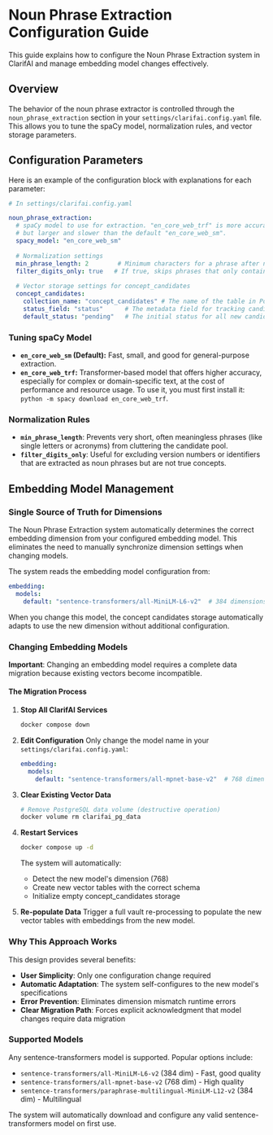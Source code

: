 # Noun Phrase Extraction Configuration Guide

This guide explains how to configure the Noun Phrase Extraction system in ClarifAI and manage embedding model changes effectively.

## Overview

The behavior of the noun phrase extractor is controlled through the `noun_phrase_extraction` section in your `settings/clarifai.config.yaml` file. This allows you to tune the spaCy model, normalization rules, and vector storage parameters.

## Configuration Parameters

Here is an example of the configuration block with explanations for each parameter:

```yaml
# In settings/clarifai.config.yaml

noun_phrase_extraction:
  # spaCy model to use for extraction. "en_core_web_trf" is more accurate
  # but larger and slower than the default "en_core_web_sm".
  spacy_model: "en_core_web_sm"
  
  # Normalization settings
  min_phrase_length: 2        # Minimum characters for a phrase after normalization.
  filter_digits_only: true   # If true, skips phrases that only contain digits.
  
  # Vector storage settings for concept_candidates
  concept_candidates:
    collection_name: "concept_candidates" # The name of the table in PostgreSQL.
    status_field: "status"      # The metadata field for tracking candidate status.
    default_status: "pending"   # The initial status for all new candidates.
```

### Tuning spaCy Model

-   **`en_core_web_sm` (Default):** Fast, small, and good for general-purpose extraction.
-   **`en_core_web_trf`:** Transformer-based model that offers higher accuracy, especially for complex or domain-specific text, at the cost of performance and resource usage. To use it, you must first install it: `python -m spacy download en_core_web_trf`.

### Normalization Rules

-   **`min_phrase_length`**: Prevents very short, often meaningless phrases (like single letters or acronyms) from cluttering the candidate pool.
-   **`filter_digits_only`**: Useful for excluding version numbers or identifiers that are extracted as noun phrases but are not true concepts.

## Embedding Model Management

### Single Source of Truth for Dimensions

The Noun Phrase Extraction system automatically determines the correct embedding dimension from your configured embedding model. This eliminates the need to manually synchronize dimension settings when changing models.

The system reads the embedding model configuration from:

```yaml
embedding:
  models:
    default: "sentence-transformers/all-MiniLM-L6-v2"  # 384 dimensions
```

When you change this model, the concept candidates storage automatically adapts to use the new dimension without additional configuration.

### Changing Embedding Models

**Important**: Changing an embedding model requires a complete data migration because existing vectors become incompatible.

#### The Migration Process

1. **Stop All ClarifAI Services**
   ```bash
   docker compose down
   ```

2. **Edit Configuration**
   Only change the model name in your `settings/clarifai.config.yaml`:
   ```yaml
   embedding:
     models:
       default: "sentence-transformers/all-mpnet-base-v2"  # 768 dimensions
   ```

3. **Clear Existing Vector Data**
   ```bash
   # Remove PostgreSQL data volume (destructive operation)
   docker volume rm clarifai_pg_data
   ```

4. **Restart Services**
   ```bash
   docker compose up -d
   ```
   The system will automatically:
   - Detect the new model's dimension (768)
   - Create new vector tables with the correct schema
   - Initialize empty concept_candidates storage

5. **Re-populate Data**
   Trigger a full vault re-processing to populate the new vector tables with embeddings from the new model.

### Why This Approach Works

This design provides several benefits:

- **User Simplicity**: Only one configuration change required
- **Automatic Adaptation**: The system self-configures to the new model's specifications
- **Error Prevention**: Eliminates dimension mismatch runtime errors
- **Clear Migration Path**: Forces explicit acknowledgment that model changes require data migration

### Supported Models

Any sentence-transformers model is supported. Popular options include:

- `sentence-transformers/all-MiniLM-L6-v2` (384 dim) - Fast, good quality
- `sentence-transformers/all-mpnet-base-v2` (768 dim) - High quality
- `sentence-transformers/paraphrase-multilingual-MiniLM-L12-v2` (384 dim) - Multilingual

The system will automatically download and configure any valid sentence-transformers model on first use.